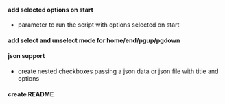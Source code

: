 #### add selected options on start
- parameter to run the script with options selected on start

#### add select and unselect mode for home/end/pgup/pgdown

#### json support
- create nested checkboxes passing a json data or json file with title and options

#### create README
